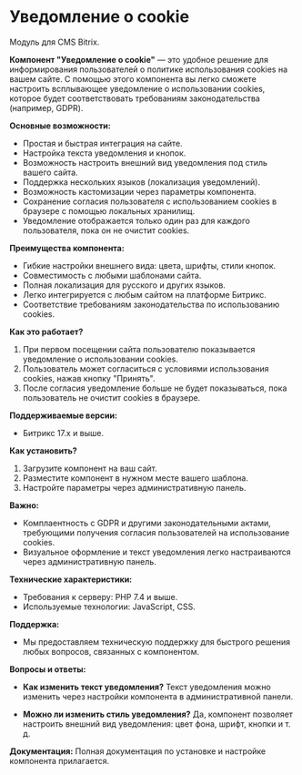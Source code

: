 # Уведомление о cookie

Модуль для CMS Bitrix.


**Компонент "Уведомление о cookie"** — это удобное решение для информирования пользователей о политике использования cookies на вашем сайте. С помощью этого компонента вы легко сможете настроить всплывающее уведомление о использовании cookies, которое будет соответствовать требованиям законодательства (например, GDPR).

**Основные возможности:**

- Простая и быстрая интеграция на сайте.
- Настройка текста уведомления и кнопок.
- Возможность настроить внешний вид уведомления под стиль вашего сайта.
- Поддержка нескольких языков (локализация уведомлений).
- Возможность кастомизации через параметры компонента.
- Сохранение согласия пользователя с использованием cookies в браузере с помощью локальных хранилищ.
- Уведомление отображается только один раз для каждого пользователя, пока он не очистит cookies.

**Преимущества компонента:**

- Гибкие настройки внешнего вида: цвета, шрифты, стили кнопок.
- Совместимость с любыми шаблонами сайта.
- Полная локализация для русского и других языков.
- Легко интегрируется с любым сайтом на платформе Битрикс.
- Соответствие требованиям законодательства по использованию cookies.

**Как это работает?**

1. При первом посещении сайта пользователю показывается уведомление о использовании cookies.
2. Пользователь может согласиться с условиями использования cookies, нажав кнопку "Принять".
3. После согласия уведомление больше не будет показываться, пока пользователь не очистит cookies в браузере.

**Поддерживаемые версии:**

- Битрикс 17.x и выше.

**Как установить?**

1. Загрузите компонент на ваш сайт.
2. Разместите компонент в нужном месте вашего шаблона.
3. Настройте параметры через административную панель.

**Важно:**

- Комплаентность с GDPR и другими законодательными актами, требующими получения согласия пользователей на использование cookies.
- Визуальное оформление и текст уведомления легко настраиваются через административную панель.

**Технические характеристики:**

- Требования к серверу: PHP 7.4 и выше.
- Используемые технологии: JavaScript, CSS.

**Поддержка:**

- Мы предоставляем техническую поддержку для быстрого решения любых вопросов, связанных с компонентом.

**Вопросы и ответы:**

- **Как изменить текст уведомления?** Текст уведомления можно изменить через настройки компонента в административной панели.
    
- **Можно ли изменить стиль уведомления?** Да, компонент позволяет настроить внешний вид уведомления: цвет фона, шрифт, кнопки и т. д.
    

**Документация:** Полная документация по установке и настройке компонента прилагается.
